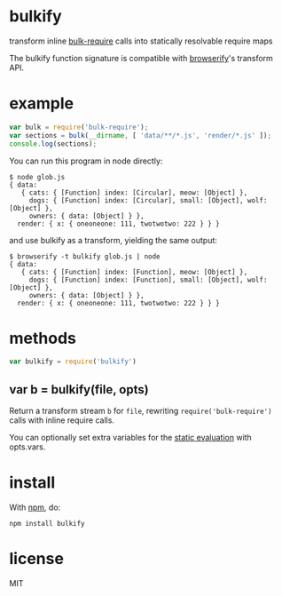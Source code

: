# bulkify

transform inline [bulk-require](https://npmjs.org/package/bulk-require)
calls into statically resolvable require maps

The bulkify function signature is compatible with
[browserify](http://browserify.org)'s transform API.

# example

``` js
var bulk = require('bulk-require');
var sections = bulk(__dirname, [ 'data/**/*.js', 'render/*.js' ]);
console.log(sections);
```

You can run this program in node directly:

```
$ node glob.js
{ data: 
   { cats: { [Function] index: [Circular], meow: [Object] },
     dogs: { [Function] index: [Circular], small: [Object], wolf: [Object] },
     owners: { data: [Object] } },
  render: { x: { oneoneone: 111, twotwotwo: 222 } } }
```

and use bulkify as a transform, yielding the same output:

```
$ browserify -t bulkify glob.js | node
{ data: 
   { cats: { [Function] index: [Function], meow: [Object] },
     dogs: { [Function] index: [Function], small: [Object], wolf: [Object] },
     owners: { data: [Object] } },
  render: { x: { oneoneone: 111, twotwotwo: 222 } } }
```

# methods

``` js
var bulkify = require('bulkify')
```

## var b = bulkify(file, opts)

Return a transform stream `b` for `file`, rewriting `require('bulk-require')`
calls with inline require calls.

You can optionally set extra variables for the
[static evaluation](https://npmjs.org/package/static-eval) with opts.vars.

# install

With [npm](https://npmjs.org), do:

```
npm install bulkify
```

# license

MIT
